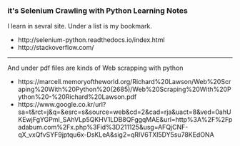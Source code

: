 <!DOCTYPE html>
<html>
	<head>
		<title>Selenium Crawling with Python Learning Notes</title>
	</head>
	<body>
		<h3>it's Selenium Crawling with Python Learning Notes</h3>
		<p>I learn in sevral site. Under a list is my bookmark.</p>
		<ul>
			<li>http://selenium-python.readthedocs.io/index.html</li>
			<li>http://stackoverflow.com/</li>
		</ul>
		<hr>
		<p>And under pdf files are kinds of Web scrapping with python </p>
		<ul>
			<li>https://marcell.memoryoftheworld.org/Richard%20Lawson/Web%20Scraping%20With%20Python%20(2685)/Web%20Scraping%20With%20Python%20-%20Richard%20Lawson.pdf </li>
			<li>https://www.google.co.kr/url?sa=t&rct=j&q=&esrc=s&source=web&cd=2&cad=rja&uact=8&ved=0ahUKEwjFgYGPmI_SAhVLp5QKHV1LDB8QFggqMAE&url=http%3A%2F%2Fpadabum.com%2Fx.php%3Fid%3D211125&usg=AFQjCNF-qX_vxQfvSYF9jptqu6x-DsKLeA&sig2=qRIV6TXl5DY5su78KEdONA</li>
		</ul>
	</body>
</html>


